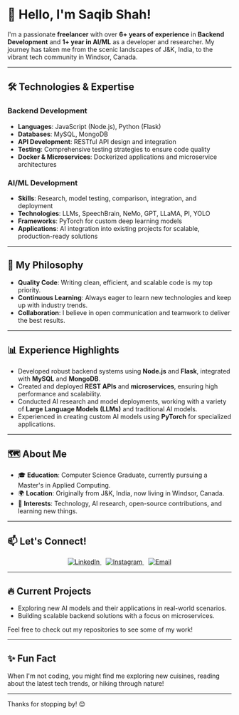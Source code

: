 # 👋 Hello, I'm Saqib Shah!

I'm a passionate **freelancer** with over **6+ years of experience** in **Backend Development** and **1+ year in AI/ML** as a developer and researcher. My journey has taken me from the scenic landscapes of J&K, India, to the vibrant tech community in Windsor, Canada.

---

## 🛠️ **Technologies & Expertise**

### **Backend Development**
- **Languages**: JavaScript (Node.js), Python (Flask)
- **Databases**: MySQL, MongoDB
- **API Development**: RESTful API design and integration
- **Testing**: Comprehensive testing strategies to ensure code quality
- **Docker & Microservices**: Dockerized applications and microservice architectures

### **AI/ML Development**
- **Skills**: Research, model testing, comparison, integration, and deployment
- **Technologies**: LLMs, SpeechBrain, NeMo, GPT, LLaMA, PI, YOLO
- **Frameworks**: PyTorch for custom deep learning models
- **Applications**: AI integration into existing projects for scalable, production-ready solutions

---

## 🌟 **My Philosophy**
- **Quality Code**: Writing clean, efficient, and scalable code is my top priority.
- **Continuous Learning**: Always eager to learn new technologies and keep up with industry trends.
- **Collaboration**: I believe in open communication and teamwork to deliver the best results.

---

## 📊 **Experience Highlights**

- Developed robust backend systems using **Node.js** and **Flask**, integrated with **MySQL** and **MongoDB**.
- Created and deployed **REST APIs** and **microservices**, ensuring high performance and scalability.
- Conducted AI research and model deployments, working with a variety of **Large Language Models (LLMs)** and traditional AI models.
- Experienced in creating custom AI models using **PyTorch** for specialized applications.

---

## 🗺️ **About Me**

- 🎓 **Education**: Computer Science Graduate, currently pursuing a Master's in Applied Computing.
- 🌍 **Location**: Originally from J&K, India, now living in Windsor, Canada.
- 🌱 **Interests**: Technology, AI research, open-source contributions, and learning new things.

---

## 📫 **Let's Connect!**

<div align="center">
  <a href="https://linkedin.com/in/msaqibshah001/" target="_blank" style="margin-right: 10px;">
    <img src="https://img.shields.io/badge/LinkedIn-0A66C2?style=for-the-badge&logo=linkedin&logoColor=white" alt="LinkedIn"/>
  </a>
  <a href="https://www.instagram.com/saqibshah03/" target="_blank" style="margin-right: 10px;">
    <img src="https://img.shields.io/badge/Instagram-E4405F?style=for-the-badge&logo=instagram&logoColor=white" alt="Instagram"/>
  </a>
  <a href="mailto:msaqibshah001@gmail.com" target="_blank">
    <img src="https://img.shields.io/badge/Email-D14836?style=for-the-badge&logo=gmail&logoColor=white" alt="Email"/>
  </a>
</div>


---

## 🔥 **Current Projects**
- Exploring new AI models and their applications in real-world scenarios.
- Building scalable backend solutions with a focus on microservices.

Feel free to check out my repositories to see some of my work!

---

## ✨ **Fun Fact**
When I'm not coding, you might find me exploring new cuisines, reading about the latest tech trends, or hiking through nature!


<!----

-# 📊 GitHub Stats:
![GitHub Stats](https://github-readme-stats.vercel.app/api?username=yourusername&show_icons=true&theme=radical) 
![Top Languages](https://github-readme-stats.vercel.app/api/top-langs/?username=yourusername&layout=compact&theme=radical) -->

---

Thanks for stopping by! 😊
